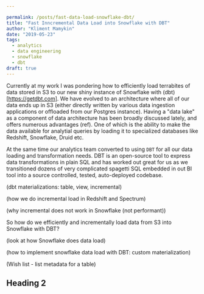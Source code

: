 ```yaml
---

permalink: /posts/fast-data-load-snowflake-dbt/
title: "Fast Inncremental Data Load into Snowflake with DBT"
author: "Kliment Mamykin"
date: "2019-05-23"
tags: 
  - analytics
  - data engineering
  - snowflake
  - dbt
draft: true
---
```


Currently at my work I was pondering how to efficiently load terrabites of data stored in S3 to 
our new shiny instance of Snowflake with (dbt)[https://getdbt.com]. We have evolved to an architecture
where all of our data ends up in S3 (either directly written by various data ingestion applications
or offloaded from our Postgres instance). Having a "data lake" as a component of data architecture has been 
broadly discussed lately, and offers numerous advantages (ref). One of which is the ability to make 
the data available for analytial queries by loading it to specialized databases like Redshift, Snowflake, Druid etc.

At the same time our analytics team converted to using `DBT` for all our data loading and transformation needs.
DBT is an open-source tool to express data transformations in plain SQL and has worked out great 
for us as we transitioned dozens of very complicated spagetti SQL embedded in out BI tool 
into a source controlled, tested, auto-deployed codebase. 

(dbt materializations: table, view, incremental)

(how we do incremental load in Redshift and Spectrum)

(why incremental does not work in Snowflake (not performant))

So how do we efficiently and incrementally load data from S3 into Snowflake with DBT?

(look at how Snowflake does data load)

(how to implement snowflake data load with DBT: custom materialization)

(Wish list - list metadata for a table)

## Heading 2
